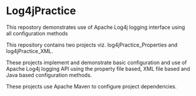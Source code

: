 # Log4jPractice

This repostory demonstrates use of Apache Log4j logging interface using all configuration methods

This repository contains two projects viz. log4jPractice_Properties and log4jPractice_XML.

These projects implement and demonstrate basic configuration and use of Apache Log4j logging API using the property file based, XML file based and Java based configuration methods.

These projects use Apache Maven to configure project dependencies.

